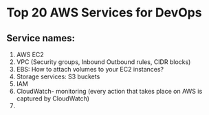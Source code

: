 # Top 20 AWS Services for DevOps

## Service names:
1. AWS EC2
2. VPC (Security groups, Inbound Outbound rules, CIDR blocks)
3. EBS: How to attach volumes to your EC2 instances?
4. Storage services: S3 buckets
5. IAM
6. CloudWatch- monitoring (every action that takes place on AWS is captured by CloudWatch)
7. 

